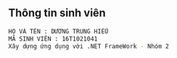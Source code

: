 ## Thông tin sinh viên

```bash
HỌ VÀ TÊN : DƯƠNG TRUNG HIẾU
MÃ SINH VIÊN : 16T1021041
Xây dựng ứng dụng với .NET FrameWork - Nhóm 2
